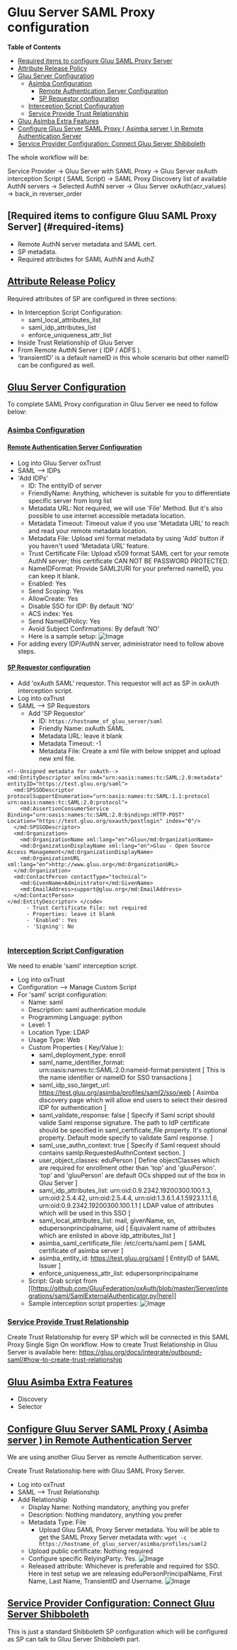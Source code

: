 # Gluu Server SAML Proxy configuration


**Table of Contents**

- [Required items to configure Gluu SAML Proxy Server](#required-items)
- [Attribute Release Policy](#attribute-release)
- [Gluu Server Configuration](#gluu-server-configuration)
  - [Asimba Configuration](#asimba-configuration)
    - [Remote Authentication Server Configuration](#remote-authentication-server)
    - [SP Requestor configuration](#sp-requestors)
  - [Interception Script Configuration](#interception-script)
  - [Service Provide Trust Relationship](#sp-tr)
- [Gluu Asimba Extra Features](#extra-features)
- [Configure Gluu Server SAML Proxy ( Asimba server ) in Remote Authentication Server](#authn-server-tr)
- [Service Provider Configuration: Connect Gluu Server Shibboleth](#remote-sp-configuration)


The whole workflow will be:

Service Provider → Gluu Server with SAML Proxy → Gluu Server oxAuth interception Script ( SAML Script) → SAML Proxy Discovery list of available AuthN servers → Selected AuthN server → Gluu Server oxAuth(acr_values) → back_in reverser_order


## [Required items to configure Gluu SAML Proxy Server] (#required-items)

  - Remote AuthN server metadata and SAML cert.
  - SP metadata. 
  - Required attributes for SAML AuthN and AuthZ

## [Attribute Release Policy](#attribute-release)

Required attributes of SP are configured in three sections: 
  - In Interception Script Configuration: 
    - saml_local_attributes_list
    - saml_idp_attributes_list
    - enforce_uniqueness_attr_list
  - Inside Trust Relationship of Gluu Server
  - From Remote AuthN Server ( IDP / ADFS ). 
  - 'transientID' is a default nameID in this whole scenario but other nameID can be configured as well. 

## [Gluu Server Configuration](#gluu-server-configuration)

To complete SAML Proxy configuration in Gluu Server we need to follow below: 

### [Asimba Configuration](#asimba-configuration)

#### [Remote Authentication Server Configuration](#remote-authentication-server)
  - Log into Gluu Server oxTrust
  - SAML --> IDPs
  - 'Add IDPs'
    - ID: The entityID of server
    - FriendlyName: Anything, whichever is suitable for you to differentiate specific server from long list
    - Metadata URL: Not required, we will use 'File' Method. But it's also possible to use internet accessible metadata location. 
    - Metadata Timeout: Timeout value if you use 'Metadata URL' to reach and read your remote metadata location. 
    - Metadata File: Upload xml format metadata by using 'Add' button if you haven't used 'Metadata URL' feature. 
    - Trust Certificate File: Upload x509 format SAML cert for your remote AuthN server; this certificate CAN NOT BE PASSWORD PROTECTED. 
    - NameIDFormat: Provide SAML2URI for your preferred nameID, you can keep it blank. 
    - Enabled: Yes
    - Send Scoping: Yes
    - AllowCreate: Yes
    - Disable SSO for IDP: By default 'NO'
    - ACS index: Yes
    - Send NameIDPolicy: Yes
    - Avoid Subject Confirmations: By default 'NO' 
    - Here is a sample setup: ![Image](https://raw.githubusercontent.com/GluuFederation/docs/master/sources/img/SAMLTrustRelationships/IDP_setup.png?raw=true)
  - For adding every IDP/AuthN server, administrator need to follow above steps.
  

#### [SP Requestor configuration](#sp-requestors)

  - Add 'oxAuth SAML' requestor. This requestor will act as SP in oxAuth interception script. 
  - Log into oxTrust
  - SAML --> SP Requestors
    - Add 'SP Requestor'
      - ID: `https://hostname_of_gluu_server/saml`
      - Friendly Name: oxAuth SAML
      - Metadata URL: leave it blank
      - Metadata Timeout: -1
      - Metadata File: Create a xml file with below snippet and upload new xml file.  
```
<!--Unsigned metadata for oxAuth-->
<md:EntityDescriptor xmlns:md="urn:oasis:names:tc:SAML:2.0:metadata" entityID="https://test.gluu.org/saml">
  <md:SPSSODescriptor protocolSupportEnumeration="urn:oasis:names:tc:SAML:1.1:protocol urn:oasis:names:tc:SAML:2.0:protocol">
    <md:AssertionConsumerService Binding="urn:oasis:names:tc:SAML:2.0:bindings:HTTP-POST" Location="https://test.gluu.org/oxauth/postlogin" index="0"/>
  </md:SPSSODescriptor>
  <md:Organization>
    <md:OrganizationName xml:lang="en">Gluu</md:OrganizationName>
    <md:OrganizationDisplayName xml:lang="en">Gluu - Open Source Access Management</md:OrganizationDisplayName>
    <md:OrganizationURL xml:lang="en">http://www.gluu.org</md:OrganizationURL>
  </md:Organization>
  <md:ContactPerson contactType="technical">
    <md:GivenName>Administrator</md:GivenName>
    <md:EmailAddress>support@gluu.org</md:EmailAddress>
  </md:ContactPerson>
</md:EntityDescriptor> </code>
      - Trust Certificate File: not required
      - Properties: leave it blank
      - 'Enabled': Yes
      - 'Signing': No
 
```
### [Interception Script Configuration](#interception-script)

We need to enable 'saml' interception script. 

  - Log into oxTrust
  - Configuration --> Manage Custom Script
  - For 'saml' script configuration: 
    - Name: saml
    - Description: saml authentication module
    - Programming Language: python
    - Level: 1
    - Location Type: LDAP
    - Usage Type: Web
    - Custom Properties ( Key/Value ): 
      - saml_deployment_type: enroll 
      - saml_name_identifier_format: urn:oasis:names:tc:SAML:2.0:nameid-format:persistent [ This is the name identifier or nameID for SSO transactions ] 
      - saml_idp_sso_target_url: https://test.gluu.org/asimba/profiles/saml2/sso/web [ Asimba discovery page which will allow end users to select their desired IDP for authentication ] 
      - saml_validate_response: false [ Specify if Saml script should valide Saml response signature. The path to IdP certificate should be specified in saml_certificate_file property. It's optional property. Default mode specify to validate Saml response. ] 
      - saml_use_authn_context: true [ Specify if Saml request should contains samlp:RequestedAuthnContext section. ] 
      - user_object_classes: eduPerson [ Define objectClasses which are required for enrollment other than 'top' and 'gluuPerson'. 'top' and 'gluuPerson' are default OCs shipped out of the box in Gluu Server ] 
      - saml_idp_attributes_list: urn:oid:0.9.2342.19200300.100.1.3, urn:oid:2.5.4.42, urn:oid:2.5.4.4, urn:oid:1.3.6.1.4.1.5923.1.1.1.6, urn:oid:0.9.2342.19200300.100.1.1 [ LDAP value of attributes which will be used in this SSO ] 
      - saml_local_attributes_list: mail, givenName, sn, edupersonprincipalname, uid [ Equivalent name of attributes which are enlisted in above idp_attributes_list ]
      - asimba_saml_certificate_file: /etc/certs/saml.pem [ SAML certificate of asimba server ] 
      - asimba_entity_id: https://test.gluu.org/saml [ EntityID of SAML Issuer ] 
      - enforce_uniqueness_attr_list: edupersonprincipalname
    - Script: Grab script from [[https://github.com/GluuFederation/oxAuth/blob/master/Server/integrations/saml/SamlExternalAuthenticator.py|here]]
    - Sample interception script properties: ![Image](https://raw.githubusercontent.com/GluuFederation/docs/master/sources/img/interception_scripts/saml_script_properties.png?raw=true)

### [Service Provide Trust Relationship](#sp-tr)

Create Trust Relationship for every SP which will be connected in this SAML Proxy Single Sign On workflow. How to create Trust Relationship in Gluu Server is available here: https://gluu.org/docs/integrate/outbound-saml/#how-to-create-trust-relationship

## [Gluu Asimba Extra Features](#extra-features)

  - Discovery
  - Selector

## [Configure Gluu Server SAML Proxy ( Asimba server ) in Remote Authentication Server](#authn-server-tr)

We are using another Gluu Server as remote Authentication server. 

Create Trust Relationship here with Gluu SAML Proxy Server.
  - Log into oxTrust
  - SAML --> Trust Relationship
  - Add Relationship
    - Display Name: Nothing mandatory, anything you prefer
    - Description: Nothing mandatory, anything you prefer
    - Metadata Type: File
      - Upload Gluu SAML Proxy Server metadata. You will be able to get the SAML Proxy Server metadata with: `wget -c https://hostname_of_gluu_server/asimba/profiles/saml2`
    - Upload public certificate: Nothing required 
    - Configure specific RelyingParty: Yes. ![Image](https://raw.githubusercontent.com/GluuFederation/docs/master/sources/img/SAMLTrustRelationships/RelyingPartyConfigurationSAML2SSO.png?raw=true)
    - Released attribute: Whichever is preferable and required for SSO. Here in test setup we are releasing eduPersonPrincipalName, First Name, Last Name, TransientID and Username. ![Image](https://raw.githubusercontent.com/GluuFederation/docs/master/sources/img/SAMLTrustRelationships/testGluuOrgAsimba.png?raw=true)


## [Service Provider Configuration: Connect Gluu Server Shibboleth](#remote-sp-configuration)

This is just a standard Shibboleth SP configuration which will be configured as SP can talk to Gluu Server Shibboleth part. 
